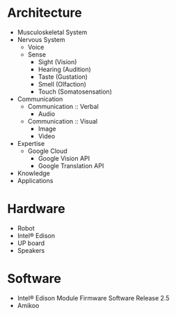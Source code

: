 # Architecture

- Musculoskeletal System
- Nervous System
  - Voice
  - Sense
    - Sight (Vision)
    - Hearing (Audition)
    - Taste (Gustation)
    - Smell (Olfaction)
    - Touch (Somatosensation)
- Communication
  - Communication :: Verbal
    - Audio
  - Communication :: Visual
    - Image
    - Video
- Expertise
  - Google Cloud
    - Google Vision API
    - Google Translation API
- Knowledge  
- Applications

# Hardware

- Robot
- Intel® Edison
- UP board
- Speakers

# Software

- Intel® Edison Module Firmware Software Release 2.5
- Amikoo

